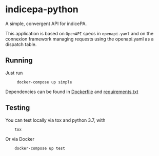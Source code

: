 # indicepa-python
A simple, convergent API for indicePA.

This application is based on `OpenAPI` specs in `openapi.yaml` and
on the connexion framework managing requests using the openapi.yaml 
as a dispatch table.

## Running

Just run

         docker-compose up simple

Dependencies can be found in [Dockerfile](Dockerfile) and [requirements.txt](requirements.txt)

## Testing

You can test locally via tox and python 3.7, with

        tox

Or via Docker

        docker-compose up test
